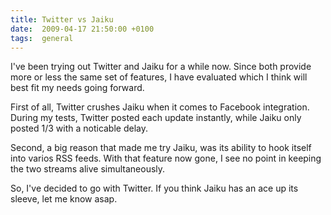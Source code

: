 ```yaml
---
title: Twitter vs Jaiku
date:  2009-04-17 21:50:00 +0100
tags:  general
---
```


I've been trying out Twitter and Jaiku for a while now. Since both provide more
or less the same set of features, I have evaluated which I think will best fit
my needs going forward.

First of all, Twitter crushes Jaiku when it comes to Facebook integration. During
my tests, Twitter posted each update instantly, while Jaiku only posted 1/3 with
a noticable delay.

Second, a big reason that made me try Jaiku, was its ability to hook itself into
varios RSS feeds. With that feature now gone, I see no point in keeping the two
streams alive simultaneously.

So, I've decided to go with Twitter. If you think Jaiku has an ace up its sleeve,
let me know asap.